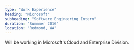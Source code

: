 ```yaml
---
type: "Work Experience"
heading: "Microsoft"
subheading: "Software Engineering Intern"
duration: "Summmer 2016"
location: "Redmond, WA"
---
```


Will be working in Microsoft's Cloud and Enterprise Division.
